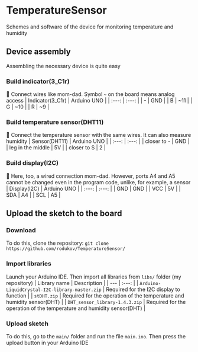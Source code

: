 # TemperatureSensor
Schemes and software of the device for monitoring temperature and humidity
## Device assembly
Assembling the necessary device is quite easy
### Build indicator(3_C1r)
📖 Connect wires like mom-dad. Symbol `~` on the board means analog access
| Indicator(3_C1r) | Arduino UNO |
| :---: | :---: |
| - | GND |
| B | ~11 |
| G | ~10 |
| R | ~9 |

### Build temperature sensor(DHT11)
📖 Connect the temperature sensor with the same wires. It can also measure humidity
| Sensor(DHT11) | Arduino UNO |
| :---: | :---: |
| closer to - | GND |
| leg in the middle | 5V |
| closer to S | 2 |

### Build display(I2C)
📖 Here, too, a wired connection mom-dad. However, ports A4 and A5 cannot be changed even in the program code, unlike, for example, a sensor
| Display(I2C) | Arduino UNO |
| :---: | :---: |
| GND | GND |
| VCC | 5V |
| SDA | A4 |
| SCL | A5 |

## Upload the sketch to the board
### Download
To do this, clone the repository: `git clone https://github.com/rodukov/TemperatureSensor/` <br>
### Import libraries
Launch your Arduino IDE. Then import all libraries from `libs/` folder (my repository)
| Library name | Description |
| --- | :---: |
| `Arduino-LiquidCrystal-I2C-library-master.zip` | Required for the I2C display to function |
| `stDHT.zip` | Required for the operation of the temperature and humidity sensor(DHT) |
| `DHT_sensor_library-1.4.3.zip` | Required for the operation of the temperature and humidity sensor(DHT) |
### Upload sketch
To do this, go to the `main/` folder and run the file `main.ino`. Then press the upload button in your Arduino IDE
